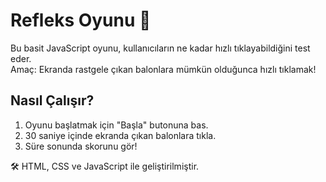 # Refleks Oyunu 🎯

Bu basit JavaScript oyunu, kullanıcıların ne kadar hızlı tıklayabildiğini test eder.  
Amaç: Ekranda rastgele çıkan balonlara mümkün olduğunca hızlı tıklamak!

## Nasıl Çalışır?

1. Oyunu başlatmak için "Başla" butonuna bas.
2. 30 saniye içinde ekranda çıkan balonlara tıkla.
3. Süre sonunda skorunu gör!

🛠 HTML, CSS ve JavaScript ile geliştirilmiştir.
